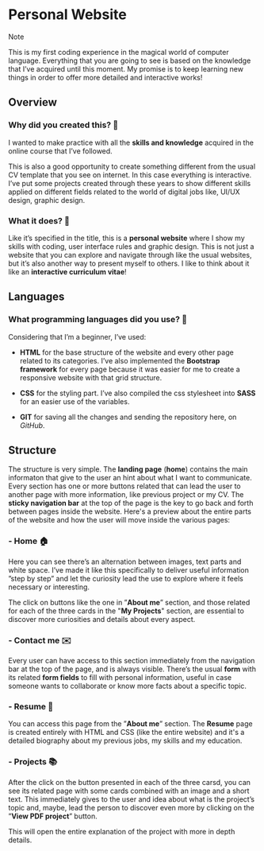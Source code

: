 # Personal Website
> [!NOTE]
> This is my first coding experience in the magical world of computer language.
Everything that you are going to see is based on the knowledge that I’ve acquired until this moment.
My promise is to keep learning new things in order to offer more detailed and interactive works!

## Overview 
### Why did you created this? 💭
I wanted to make practice with all the **skills and knowledge** acquired in the online course that I’ve followed. 

This is also a good opportunity to create something different from the usual CV template that you see on internet. In this case everything is interactive.
I’ve put some projects created through these years to show different skills applied on different fields related to the world of digital jobs like, UI/UX design, graphic design. 


### What it does? 🤔
Like it’s specified in the title, this is a **personal website** where I show my skills with coding, user interface rules and graphic design. 
This is not just a website that you can explore and navigate through like the usual websites, but it’s also another way to present myself to others. I like to think about it like an **interactive curriculum vitae**!



## Languages
### What programming languages did you use? 🤖
Considering that I’m a beginner, I’ve used: 
+ **HTML** for the base structure of the website and every other page related to its categories. I’ve also implemented the **Bootstrap framework** for every page because it was easier for me to create a responsive website with that grid structure.

- **CSS** for the styling part. I’ve also compiled the css stylesheet into **SASS** for an easier use of the variables.

* **GIT** for saving all the changes and sending the repository here, on _GitHub_.



## Structure 
The structure is very simple. The **landing page** (**home**) contains the main informaton that give to the user an hint about what I want to communicate. Every section has one or more buttons related that can lead the user to another page with more information, like previous project or my CV. 
The **sticky navigation bar** at the top of the page is the key to go back and forth between pages inside the website.
Here's a preview about the entire parts of the website and how the user will move inside the various pages:

### - Home 🏠
Here you can see there’s an alternation between images, text parts and white space. I’ve made it like this specifically to deliver useful information ”step by step” and let the curiosity lead the use to explore where it feels necessary or interesting.

The click on buttons like the one in ”**About me**” section, and those related for each of the three cards in the "**My Projects**" section, are essential to discover more curiosities and details about every aspect.

### - Contact me ✉️
Every user can have access to this section immediately from the navigation bar at the top of the page, and is always visible. 
There’s the usual **form** with its related **form fields** to fill with personal information, useful in case someone wants to collaborate or know more facts about a specific topic.

### - Resume 📎
You can access this page from the ”**About me**” section. The **Resume** page is created entirely with HTML and CSS (like the entire website) and it's a detailed biography about my previous jobs, my skills and my education. 

### - Projects 📚
After the click on the button presented in each of the three carsd, you can see its related page with some cards combined with an image and a short text. This immediately gives to the user and idea about what is the project’s topic and, maybe, lead the person to discover even more by clicking on the ”**View PDF project**” button.

This will open the entire explanation of the project with more in depth details.
